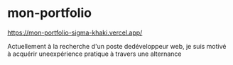 # mon-portfolio

https://mon-portfolio-sigma-khaki.vercel.app/


Actuellement à la recherche d'un poste dedéveloppeur web, je suis motivé à acquérir uneexpérience pratique à travers une alternance
